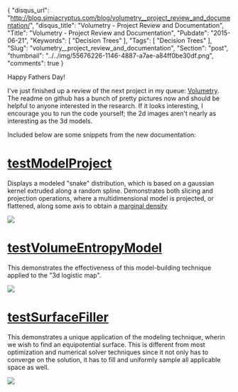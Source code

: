 {
  "disqus_url": "http://blog.simiacryptus.com/blog/volumetry__project_review_and_documentation/",
  "disqus_title": "Volumetry - Project Review and Documentation",
  "Title": "Volumetry - Project Review and Documentation",
  "Pubdate": "2015-06-21",
  "Keywords": [
    "Decision Trees"
  ],
  "Tags": [
    "Decision Trees"
  ],
  "Slug": "volumetry__project_review_and_documentation",
  "Section": "post",
  "thumbnail": "../../img/55676226-1146-4887-a7ae-a84ff0be30df.png",
  "comments": true
}

Happy Fathers Day!

I've just finished up a review of the next project in my queue: [Volumetry](https://github.com/acharneski/volumetry). The readme on github has a bunch of pretty pictures now and should be helpful to anyone interested in the research. If it looks interesting, I encourage you to run the code yourself; the 2d images aren't nearly as interesting as the 3d models.

Included below are some snippets from the new documentation:

# [testModelProject](https://github.com/acharneski/volumetry/blob/master/src/test/java/com/simiacryptus/probabilityModel/Demo.java#L45)

Displays a modeled "snake" distribution, which is based on a gaussian kernel extruded along a random spline. Demonstrates both slicing and projection operations, where a multidimensional model is projected, or flattened, along some axis to obtain a [marginal density](https://en.wikipedia.org/wiki/Marginal_distribution)

![](../../img/7b98cb3a-1c90-495a-aede-14c017ad92df.png)

# [testVolumeEntropyModel](https://github.com/acharneski/volumetry/blob/master/src/test/java/com/simiacryptus/probabilityModel/Demo.java#L189)

This demonstrates the effectiveness of this model-building technique applied to the "3d logistic map".

![](../../img/020bf1aa-d46c-4457-ab58-fe019e072d55.png)

# [testSurfaceFiller](https://github.com/acharneski/volumetry/blob/master/src/test/java/com/simiacryptus/probabilityModel/Demo.java#L91)

This demonstrates a unique application of the modeling technique, wherin we wish to find an equipotential surface. This is different from most optimization and numerical solver techniques since it not only has to converge on the solution, it has to fill and uniformly sample all applicable space as well.

![](../../img/55676226-1146-4887-a7ae-a84ff0be30df.png)